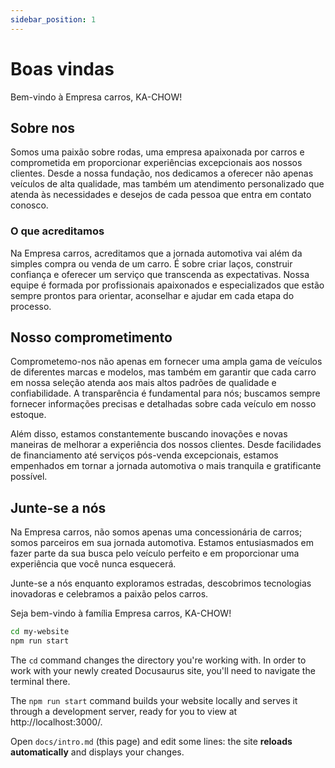 ```yaml
---
sidebar_position: 1
---
```


# Boas vindas

Bem-vindo à Empresa carros, KA-CHOW!

## Sobre nos

Somos uma paixão sobre rodas, uma empresa apaixonada por carros e comprometida em proporcionar experiências excepcionais aos nossos clientes. Desde a nossa fundação, nos dedicamos a oferecer não apenas veículos de alta qualidade, mas também um atendimento personalizado que atenda às necessidades e desejos de cada pessoa que entra em contato conosco.

### O que acreditamos

Na Empresa carros, acreditamos que a jornada automotiva vai além da simples compra ou venda de um carro. É sobre criar laços, construir confiança e oferecer um serviço que transcenda as expectativas. Nossa equipe é formada por profissionais apaixonados e especializados que estão sempre prontos para orientar, aconselhar e ajudar em cada etapa do processo.

## Nosso comprometimento

Comprometemo-nos não apenas em fornecer uma ampla gama de veículos de diferentes marcas e modelos, mas também em garantir que cada carro em nossa seleção atenda aos mais altos padrões de qualidade e confiabilidade. A transparência é fundamental para nós; buscamos sempre fornecer informações precisas e detalhadas sobre cada veículo em nosso estoque.

Além disso, estamos constantemente buscando inovações e novas maneiras de melhorar a experiência dos nossos clientes. Desde facilidades de financiamento até serviços pós-venda excepcionais, estamos empenhados em tornar a jornada automotiva o mais tranquila e gratificante possível.

## Junte-se a nós

Na Empresa carros, não somos apenas uma concessionária de carros; somos parceiros em sua jornada automotiva. Estamos entusiasmados em fazer parte da sua busca pelo veículo perfeito e em proporcionar uma experiência que você nunca esquecerá.

Junte-se a nós enquanto exploramos estradas, descobrimos tecnologias inovadoras e celebramos a paixão pelos carros.

Seja bem-vindo à família Empresa carros,  KA-CHOW!

```bash
cd my-website
npm run start
```

The `cd` command changes the directory you're working with. In order to work with your newly created Docusaurus site, you'll need to navigate the terminal there.

The `npm run start` command builds your website locally and serves it through a development server, ready for you to view at http://localhost:3000/.

Open `docs/intro.md` (this page) and edit some lines: the site **reloads automatically** and displays your changes.
